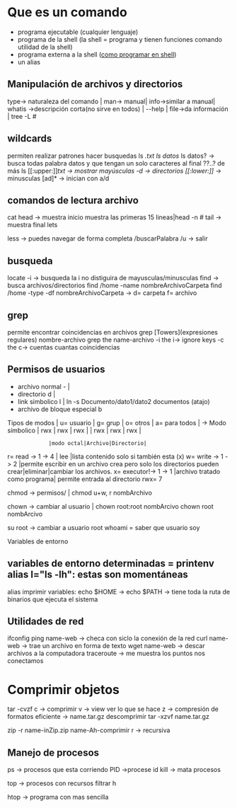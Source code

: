 # Que es un comando
- programa ejecutable (cualquier lenguaje)
- programa de la shell (la shell = programa y tienen funciones comando utilidad de la shell)
- programa externa a la shell ([como programar en shell](https://platzi.com/clases/bash-shell/))
- un alias

## Manipulación de archivos y directorios

type-> naturaleza del comando | man-> manual| info->similar a manual| whatis ->descripción corta(no sirve en todos) | --help | file->da información  | tree -L #

## wildcards
permiten realizar patrones hacer busquedas
ls *.txt
ls datos*
ls datos? -> busca todas palabra datos y que tengan un solo caracteres al final ??..? de más
ls [[:upper:]]*txt -> mostrar mayúsculas 
    -d -> directorios 
    [[:lower:]]* -> minusculas
    [ad]* -> inician con a/d


<!-- -------------------------------------- -->
## comandos de lectura archivo
cat 
head -> muestra inicio muestra las primeras 15 lineas|head -n #
tail -> muestra final 
lets

less -> puedes navegar de forma completa
/buscarPalabra
/u -> salir
<!-- --------------------------------------- -->

## busqueda
locate -i -> busqueda la i no distiguira de mayusculas/minusculas
find      -> busca archivos/directorios 
find /home -name nombreArchivoCarpeta
find /home -type -df nombreArchivoCarpeta -> d= carpeta f= archivo

## grep
permite encontrar coincidencias en archivos
grep [Towers](expresiones regulares) nombre-archivo
grep the name-archivo
    -i the i-> ignore keys 
    -c the c-> cuentas cuantas coincidencias 

## Permisos de usuarios

- archivo normal - |    
- directorio d     |
- link simbolico l | ln -s Documento/dato1/dato2 documentos (atajo)
- archivo de bloque especial b
<!-- guarda información de dispositivos externos usb/discos duros -->
Tipos de modos
| u= usuario | g= grup | o= otros   | a= para todos | -> Modo símbolico
| rwx        | rwx     | rwx        |
| rwx        | rwx     | rwx        |


                 |modo octal|Archivo|Directorio|
r= read     -> 1    -> 4    | lee   |lista contenido solo si también esta (x)
w= write    -> 1    -> 2    |permite escribir en un archivo crea pero solo los
                             directorios pueden crear|eliminar|cambiar los 
                             archivos.
x= executor!-> 1    -> 1    |archivo tratado como programa| permite entrada al directorio
rwx= 7

chmod -> permisos/          |   chmod u+w, r nombArchivo

chown -> cambiar al usuario |   chown root:root nombArcivo
                                chown root  nombArcivo


su root -> cambiar a usuario root
whoami = saber que usuario soy
<!-- ---------------------------- -->
Variables de entorno 

variables de entorno determinadas = printenv
alias l="ls -lh": estas son momentáneas 
----
alias
imprimir variables: 
echo $HOME -> 
echo $PATH -> tiene toda la ruta de binarios que ejecuta el sistema

## Utilidades de red
ifconfig
ping name-web -> checa con siclo la conexión de la red
curl name-web -> trae un archivo en forma de texto
wget name-web -> descar archivos a la computadora
traceroute    -> me muestra los puntos nos conectamos

# Comprimir objetos

tar -cvzf 
c -> comprimir
v -> view ver lo que se hace 
z -> compresión de formatos eficiente -> name.tar.gz
descomprimir
tar -xzvf name.tar.gz

zip -r name-inZip.zip name-Ah-comprimir
r -> recursiva 

## Manejo de procesos
ps -> procesos que esta corriendo 
PID ->procese id
kill -> mata procesos

top -> procesos con recursos
filtrar h

htop -> programa con mas sencilla